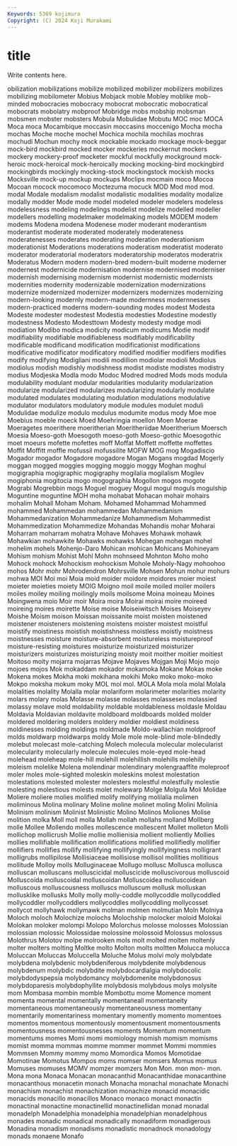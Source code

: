 ```yaml
---
Keywords: 5369 kojimura
Copyright: (C) 2024 Koji Murakami
---
```


# title

Write contents here.



obilization mobilizations mobilize mobilized mobilizer mobilizers mobilizes mobilizing
mobilometer Mobius Mobjack moble Mobley moblike mob-minded mobocracies mobocracy mobocrat
mobocratic mobocratical mobocrats mobolatry mobproof Mobridge mobs mobship mobsman mobsmen
mobster mobsters Mobula Mobulidae Mobutu MOC moc MOCA Moca moca
Mocambique moccasin moccasins moccenigo Mocha mocha mochas Moche moche mochel
Mochica mochila mochilas mochras mochudi Mochun mochy mock mockable mockado
mockage mock-beggar mock-bird mockbird mocked mocker mockeries mockernut mockers mockery
mockery-proof mocketer mockful mockfully mockground mock-heroic mock-heroical mock-heroically mocking mocking-bird
mockingbird mockingbirds mockingly mocking-stock mockingstock mockish mocks Mocksville mock-up mockup
mockups Moclips mocmain moco Mocoa Mocoan mocock mocomoco Moctezuma mocuck
MOD Mod mod mod. modal Modale modalism modalist modalistic modalities
modality modalize modally modder Mode mode model modeled modeler modelers
modeless modelessness modeling modelings modelist modelize modelled modeller modellers modelling
modelmaker modelmaking models MODEM modem modems Modena modena Modenese moder
moderant moderantism moderantist moderate moderated moderately moderateness moderatenesses moderates moderating
moderation moderationism moderationist Moderations moderations moderatism moderatist moderato moderator moderatorial
moderators moderatorship moderatos moderatrix Moderatus Modern modern modern-bred modern-built moderne
moderner modernest modernicide modernisation modernise modernised moderniser modernish modernising modernism
modernist modernistic modernists modernities modernity modernizable modernization modernizations modernize modernized
modernizer modernizers modernizes modernizing modern-looking modernly modern-made modernness modernnesses modern-practiced
moderns modern-sounding modes modest Modesta Modeste modester modestest Modestia modesties
Modestine modestly modestness Modesto Modesttown Modesty modesty modge modi modiation
Modibo modica modicity modicum modicums Modie modif modifiability modifiable modifiableness
modifiably modificability modificable modificand modification modificationist modifications modificative modificator modificatory
modified modifier modifiers modifies modify modifying Modigliani modili modillion modiolar
modioli Modiolus modiolus modish modishly modishness modist modiste modistes modistry
modius Modjeska Modla modo Modoc Modred modred Mods mods modula
modulability modulant modular modularities modularity modularization modularize modularized modularizes modularizing
modularly modulate modulated modulates modulating modulation modulations modulative modulator modulators
modulatory module modules modulet moduli Modulidae modulize modulo modulus modumite
modus mody Moe moe Moebius moeble moeck Moed Moehringia moellon
Moen Moerae Moeragetes moerithere moeritherian Moeritheriidae Moeritherium Moersch Moesia Moeso-goth
Moesogoth moeso-goth Moeso-gothic Moesogothic moet moeurs mofette mofettes moff Moffat
Moffett moffette moffettes Moffit Moffitt moffle mofussil mofussilite MOFW MOG
mog Mogadiscio Mogador mogador Mogadore mogadore Mogan Mogans mogdad Mogerly
moggan mogged moggies mogging moggio moggy Moghan moghul mogigraphia mogigraphic
mogigraphy mogilalia mogilalism Mogilev mogiphonia mogitocia mogo mogographia Mogollon mogos
mogote Mograbi Mogrebbin mogs Moguel moguey Mogul mogul moguls mogulship
Moguntine moguntine MOH moha mohabat Mohacan mohair mohairs mohalim Mohall
Moham Moham. Mohamed Mohammad Mohammed mohammed Mohammedan mohammedan Mohammedanism Mohammedanization
Mohammedanize Mohammedism Mohammedist Mohammedization Mohammedize Mohandas Mohandis mohar Moharai Moharram
moharram mohatra Mohave Mohaves Mohawk mohawk Mohawkian mohawkite Mohawks mohawks
Mohegan mohegan mohel mohelim mohels Mohenjo-Daro Mohican mohican Mohicans Mohineyam
Mohism mohism Mohist Mohl Mohn mohnseed Mohnton Moho moho Mohock
mohock Mohockism mohockism Mohole Moholy-Nagy mohoohoo mohos Mohr mohr Mohrodendron
Mohrsville Mohsen Mohun mohur mohurs mohwa MOI Moi moi Moia
moid moider moidore moidores moier moiest moieter moieties moiety MOIG
Moigno moil moile moiled moiler moilers moiles moiley moiling moilingly
moils moilsome Moina moineau Moines Moingwena moio Moir moir Moira
moira Moirai moirai moire moireed moireing moires moirette Moise moise
Moiseiwitsch Moises Moiseyev Moishe Moism moison Moissan moissanite moist moisten
moistened moistener moisteners moistening moistens moister moistest moistful moistify moistiness
moistish moistishness moistless moistly moistness moistnesses moisture moisture-absorbent moistureless moistureproof
moisture-resisting moistures moisturize moisturized moisturizer moisturizers moisturizes moisturizing moisty moit
moither moitier moitiest Moitoso moity mojarra mojarras Mojave Mojaves Mojgan
Moji Mojo mojo mojoes mojos Mok mokaddam mokador mokamoka Mokane
Mokas moke Mokena mokes Mokha moki mokihana mokihi Moko moko
moko-moko Mokpo moksha mokum moky MOL mol mol. MOLA Mola
mola molal Molala molalities molality Molalla molar molariform molarimeter molarities
molarity molars molary molas Molasse molasse molasses molasseses molassied molassy
molave mold moldability moldable moldableness moldasle Moldau Moldavia Moldavian moldavite
moldboard moldboards molded molder moldered moldering molders moldery moldier moldiest
moldiness moldinesses molding moldings moldmade Moldo-wallachian moldproof molds moldwarp moldwarps
moldy Mole mole mole-blind mole-blindedly molebut molecast mole-catching Molech molecula
molecular molecularist molecularity molecularly molecule molecules mole-eyed mole-head molehead moleheap
mole-hill molehill molehillish molehills molehilly moleism molelike Molena molendinar molendinary
molengraaffite moleproof moler moles mole-sighted moleskin moleskins molest molestation molestations
molested molester molesters molestful molestfully molestie molesting molestious molests molet
molewarp Molge Molgula Moli Molidae Moliere moliere molies molified molify
molifying molilalia molimen moliminous Molina molinary Moline moline molinet moling
Molini Molinia Molinism molinism Molinist Molinistic Molino Molinos Moliones Molise
molition molka Moll moll molla Mollah mollah mollahs molland Mollberg
molle Mollee Mollendo molles mollescence mollescent Mollet molleton Molli mollichop
mollicrush Mollie mollie mollienisia mollient molliently Mollies mollies mollifiable mollification
mollifications mollified mollifiedly mollifier mollifiers mollifies mollify mollifying mollifyingly mollifyingness
molligrant molligrubs mollipilose Mollisiaceae mollisiose mollisol mollities mollitious mollitude Molloy
molls Molluginaceae Mollugo mollusc Mollusca mollusca molluscan molluscans molluscicidal molluscicide
molluscivorous molluscoid Molluscoida molluscoidal molluscoidan Molluscoidea molluscoidean molluscous molluscousness molluscs
molluscum mollusk molluskan mollusklike mollusks Molly molly molly-coddle mollycoddle mollycoddled
mollycoddler mollycoddlers mollycoddles mollycoddling mollycosset mollycot mollyhawk mollymawk molman molmen
molmutian Moln Molniya Moloch moloch Molochize molochs Molochship molocker moloid
Molokai Molokan moloker molompi Molopo Molorchus molosse molosses Molossian molossian
molossic Molossidae molossine molossoid Molossus molossus Molothrus Molotov molpe molrooken
mols molt molted molten moltenly molter molters molting Moltke molto
Molton molts moltten Molucca molucca Moluccan Moluccas Moluccella Moluche Molus
molvi moly molybdate molybdena molybdenic molybdeniferous molybdenite molybdenous molybdenum molybdic
molybdite molybdocardialgia molybdocolic molybdodyspepsia molybdomancy molybdomenite molybdonosus molybdoparesis molybdophyllite molybdosis
molybdous molys molysite mom Mombasa mombin momble Mombottu mome Momence
moment momenta momental momentally momentaneall momentaneity momentaneous momentaneously momentaneousness momentany
momentarily momentariness momentary momently momento momentoes momentos momentous momentously momentousment
momentousments momentousness momentousnesses moments Momentum momentum momentums momes Momi momi
momiology momish momism momisms momist momma mommas momme mommer mommet
Mommi mommies Mommsen Mommy mommy momo Momordica Momos Momotidae Momotinae
Momotus Mompos moms momser momsers Momus momus Momuses momuses MOMV
momzer momzers Mon Mon. mon mon- mon. Mona mona Monaca
Monacan monacanthid Monacanthidae monacanthine monacanthous monacetin monach Monacha monachal monachate
Monachi monachism monachist monachization monachize monacid monacidic monacids monacillo monacillos
Monaco monaco monact monactin monactinal monactine monactinellid monactinellidan monad monadal
monadelph Monadelphia monadelphia monadelphian monadelphous monades monadic monadical monadically monadiform
monadigerous Monadina monadism monadisms monadistic monadnock monadology monads monaene Monafo

